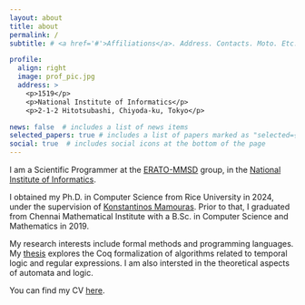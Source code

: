 ```yaml
---
layout: about
title: about
permalink: /
subtitle: # <a href='#'>Affiliations</a>. Address. Contacts. Moto. Etc.

profile:
  align: right
  image: prof_pic.jpg
  address: >
    <p>1519</p>
    <p>National Institute of Informatics</p>
    <p>2-1-2 Hitotsubashi, Chiyoda-ku, Tokyo</p>

news: false  # includes a list of news items
selected_papers: true # includes a list of papers marked as "selected={true}"
social: true  # includes social icons at the bottom of the page
---
```


I am a Scientific Programmer at the [ERATO-MMSD](https://group-mmm.org/eratommsd/) group, in the [National Institute of Informatics](https://www.nii.ac.jp/en/).

I obtained my Ph.D. in Computer Science from Rice University in 2024, under the supervision of [Konstantinos Mamouras](https://kmamouras.github.io/). Prior to that, I graduated from Chennai Mathematical Institute with a B.Sc. in Computer Science and Mathematics in 2019.

My research interests include formal methods and programming languages. My [thesis](/assets/pdf/thesis-24-08-08.pdf) explores the Coq formalization of algorithms related to temporal logic and regular expressions. I am also intersted in the theoretical aspects of automata and logic.

You can find my CV [here](direct-html/resume/resume2024.htm).
